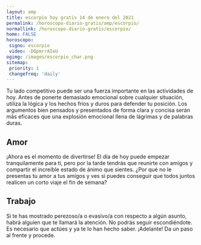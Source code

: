 ```yaml
---
layout: amp
title: escorpio hoy gratis 14 de enero del 2021 
permalink: /horoscopo-diario-gratis/amp/escorpio/
normallink: /horoscopo-diario-gratis/escorpio/
home: FALSE
horoscopo:
 signo: escorpio
 video: -DQpmrrAIeU
ogimg: /images/escorpio_char.png
sitemap:
 priority: 1
 changefreq: 'daily'
---
```



Tu lado competitivo puede ser una fuerza importante en las actividades de hoy. Antes de ponerte demasiado emocional sobre cualquier situación, utiliza la lógica y los hechos fríos y duros para defender tu posición. Los argumentos bien pensados y presentados de forma clara y concisa serán más eficaces que una explosión emocional llena de lágrimas y de palabras duras.

## Amor

¡Ahora es el momento de divertirse! El día de hoy puede empezar tranquilamente para ti, pero por la tarde tendrás que reunirte con amigos y compartir el increíble estado de ánimo que sientes. ¿Por qué no le presentas tu amor a tus amigos y ves si puedes conseguir que todos juntos realicen un corto viaje el fin de semana?

## Trabajo

Si te has mostrado perezoso/a o evasivo/a con respecto a algún asunto, habrá alguien que te llamará la atención. No podrás seguir escondiéndote. Es necesario que actúes y ya te lo han hecho saber. ¡Adelante! Da un paso al frente y procede.